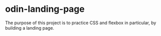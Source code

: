 # odin-landing-page

The purpose of this project is to practice CSS and flexbox in particular, by building a landing page.